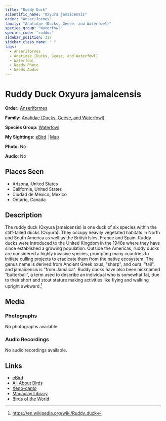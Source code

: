 ```yaml
---
title: "Ruddy Duck"
scientific_name: "Oxyura jamaicensis"
order: "Anseriformes"
family: "Anatidae (Ducks, Geese, and Waterfowl)"
species_group: "Waterfowl"
species_code: "rudduc"
sidebar_position: 317
sidebar_class_name: " "
tags: 
  - Anseriformes
  - Anatidae (Ducks, Geese, and Waterfowl)
  - Waterfowl
  - Needs Photo
  - Needs Audio
---
```


# Ruddy Duck <span className='sci_name'>Oxyura jamaicensis</span>

**Order:** [Anseriformes](/tags/anseriformes)

**Family:** [Anatidae (Ducks, Geese, and Waterfowl)](/tags/anatidae-ducks-geese-and-waterfowl)

**Species Group:** [Waterfowl](/tags/waterfowl)

**My Sightings:** [eBird](https://ebird.org/lifelist?r=world&time=life&spp=rudduc) | [Map](/map?species_code=rudduc)

**Photo**: No 

**Audio**: No

## Places Seen

* Arizona, United States
* California, United States
* Ciudad de México, Mexico
* Ontario, Canada

## Description
The ruddy duck (Oxyura jamaicensis) is one duck of six species within the stiff-tailed ducks (Oxyura). They occupy heavily vegetated habitats in North and South America as well as the British Isles, France and Spain. Ruddy ducks were introduced to the United Kingdom in the 1940s where they have since established a growing population. Outside the Americas, ruddy ducks are considered a highly invasive species, prompting many countries to initiate culling projects to eradicate them from the native ecosystem.
The genus name is derived from Ancient Greek oxus, "sharp", and oura, "tail", and jamaicensis is "from Jamaica". Ruddy ducks have also been nicknamed “butterball”, a term used to describe an individual who is somewhat fat, due to their short and stout stature making activities like flying and walking upright awkward.[^1]

[^1]: https://en.wikipedia.org/wiki/Ruddy_duck

## Media
### Photographs
No photographs available.

### Audio Recordings
No audio recordings available.

## Links
* [eBird](https://ebird.org/species/rudduc) 
* [All About Birds](https://www.allaboutbirds.org/guide/rudduc) 
* [Xeno-canto](https://www.xeno-canto.org/species/oxyura-jamaicensis) 
* [Macaulay Library](https://search.macaulaylibrary.org/catalog?taxonCode=rudduc&sort=rating_rank_desc)
* [Birds of the World](https://birdsoftheworld.org/bow/species/rudduc)
